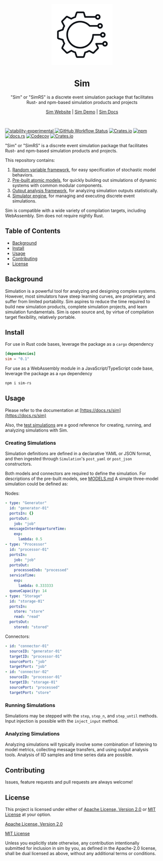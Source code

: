 <div align="center">
	<img src="images/logo.png" width="200" height="200">
	<h1>Sim</h1>
  <p>"Sim" or "SimRS" is a discrete event simulation package that facilitates<br>Rust- and npm-based simulation products and projects</p>
  <p><a href="https://simrs.com">Sim Website</a> | <a href="https://simrs.com/demo/">Sim Demo</a> | <a href="https://docs.rs/sim/">Sim Docs</p>
  <br>
</div>

![stability-experimental](https://img.shields.io/badge/stability-experimental-bd0058.svg?style=flat-square)
[![GitHub Workflow Status](https://img.shields.io/github/workflow/status/ndebuhr/sim/CI?style=flat-square)](https://github.com/ndebuhr/sim/actions)
[![Crates.io](https://img.shields.io/crates/v/sim?style=flat-square)](https://crates.io/crates/sim)
[![npm](https://img.shields.io/npm/v/sim-rs?style=flat-square)](https://www.npmjs.com/package/sim-rs)
[![docs.rs](https://img.shields.io/badge/docs.rs-sim-purple?style=flat-square)](https://docs.rs/sim/)
[![Codecov](https://img.shields.io/codecov/c/github/ndebuhr/sim?style=flat-square)](https://codecov.io/gh/ndebuhr/sim)
[![Crates.io](https://img.shields.io/crates/l/sim?style=flat-square)](#license)

"Sim" or "SimRS" is a discrete event simulation package that facilitates Rust- and npm-based simulation products and projects.

This repository contains:

1. [Random variable framework](src/input_modeling), for easy specification of stochastic model behaviors.
2. [Pre-built atomic models](src/models), for quickly building out simulations of dynamic systems with common modular components.
3. [Output analysis framework](src/output_analysis), for analyzing simulation outputs statistically.
4. [Simulator engine](src/simulator), for managing and executing discrete event simulations.

Sim is compatible with a wide variety of compilation targets, including WebAssembly.  Sim does not require nightly Rust.

## Table of Contents

- [Background](#background)
- [Install](#install)
- [Usage](#usage)
- [Contributing](#contributing)
- [License](#license)

## Background

Simulation is a powerful tool for analyzing and designing complex systems.  However, most simulators have steep learning curves, are proprietary, and suffer from limited portability.  Sim aspires to reduce the time required to build new simulation products, complete simulation projects, and learn simulation fundamentals.  Sim is open source and, by virtue of compilation target flexibility, relatively portable.

## Install

For use in Rust code bases, leverage the package as a `cargo` dependency

```toml
[dependencies]
sim = "0.1"
```

For use as a WebAssembly module in a JavaScript/TypeScript code base, leverage the package as a `npm` dependency

```bash
npm i sim-rs
```

## Usage

Please refer to the documentation at [https://docs.rs/sim](https://docs.rs/sim)

Also, the [test simulations](src/simulator/test_simulations.rs) are a good reference for creating, running, and analyzing simulations with Sim.

### Creating Simulations
Simulation definitions are defined in a declarative YAML or JSON format, and then ingested through `Simulation`'s `post_yaml` or `post_json` constructors.

Both models and connectors are required to define the simulation.  For descriptions of the pre-built models, see [MODELS.md](MODELS.md) A simple three-model simulation could be defined as:

Nodes:
```yaml
- type: "Generator"
  id: "generator-01"
  portsIn: {}
  portsOut:
    job: "job"
  messageInterdepartureTime:
    exp:
      lambda: 0.5
- type: "Processor"
  id: "processor-01"
  portsIn:
    job: "job"
  portsOut:
    processedJob: "processed"
  serviceTime:
    exp:
      lambda: 0.333333
  queueCapacity: 14
- type: "Storage"
  id: "storage-01"
  portsIn:
    store: "store"
    read: "read"
  portsOut:
    stored: "stored"
```

Connectors:
```yaml
- id: "connector-01"
  sourceID: "generator-01"
  targetID: "processor-01"
  sourcePort: "job"
  targetPort: "job"
- id: "connector-02"
  sourceID: "processor-01"
  targetID: "storage-01"
  sourcePort: "processed"
  targetPort: "store"
```

### Running Simulations
Simulations may be stepped with the `step`, `step_n`, and `step_until` methods.  Input injection is possible with the `inject_input` method.

### Analyzing Simulations
Analyzing simulations will typically involve some combination of listening to model metrics, collecting message transfers, and using output analysis tools.  Analysis of IID samples and time series data are possible.

## Contributing

Issues, feature requests and pull requests are always welcome!

## License

This project is licensed under either of [Apache License, Version 2.0](https://www.apache.org/licenses/LICENSE-2.0) or [MIT License](https://opensource.org/licenses/MIT) at your option.

[Apache License, Version 2.0](LICENSE-APACHE)

[MIT License](LICENSE-MIT)

Unless you explicitly state otherwise, any contribution intentionally submitted for inclusion in sim by you, as defined in the Apache-2.0 license, shall be dual licensed as above, without any additional terms or conditions.